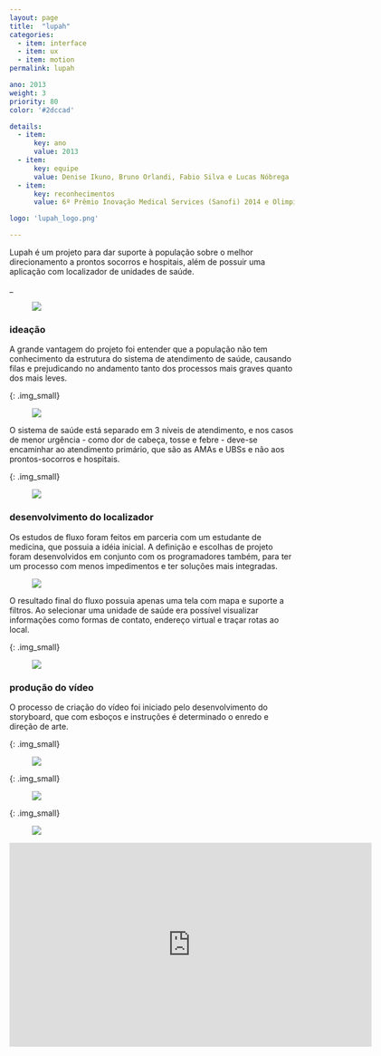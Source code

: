 ```yaml
---
layout: page
title:  "lupah"
categories:
  - item: interface
  - item: ux
  - item: motion
permalink: lupah

ano: 2013
weight: 3
priority: 80
color: '#2dccad'

details:
  - item:
      key: ano
      value: 2013
  - item:
      key: equipe
      value: Denise Ikuno, Bruno Orlandi, Fabio Silva e Lucas Nóbrega
  - item:
      key: reconhecimentos
      value: 6º Prêmio Inovação Medical Services (Sanofi) 2014 e Olimpíadas USP do Conhecimento 2013

logo: 'lupah_logo.png'

---
```


Lupah é um projeto para dar suporte à população sobre o melhor direcionamento a prontos socorros e hospitais, além de possuir uma aplicação com localizador de unidades de saúde.

_


<figure><img src="{{ site.baseurl }}/assets/lupah/lupah_mockup.jpg"/></figure>

### ideação

A grande vantagem do projeto foi entender que a população não tem conhecimento da estrutura do sistema de atendimento de saúde, causando filas e prejudicando no andamento tanto dos processos mais graves quanto dos mais leves.

{: .img_small}
<figure><img src="{{ site.baseurl }}/assets/lupah/lupah_febre.jpg"/></figure>

O sistema de saúde está separado em 3 níveis de atendimento, e  nos casos de menor urgência - como dor de cabeça, tosse e febre - deve-se encaminhar ao atendimento primário, que são as AMAs e UBSs e não aos prontos-socorros e hospitais.

{: .img_small}
<figure><img src="{{ site.baseurl }}/assets/lupah/desenho_primario.jpg"/></figure>

### desenvolvimento do localizador

Os estudos de fluxo foram feitos em parceria com um estudante de medicina, que possuia a idéia inicial. A definição e escolhas de projeto foram desenvolvidos em conjunto com os programadores também, para ter um processo com menos impedimentos e ter soluções mais integradas.

<figure><img src="{{ site.baseurl }}/assets/lupah/lupah_fluxo.png"/></figure>

O resultado final do fluxo possuia apenas uma tela com mapa e suporte a filtros. Ao selecionar uma unidade de saúde era possível visualizar  informações como formas de contato, endereço virtual e traçar rotas ao local.

{: .img_small}
<figure><img src="{{ site.baseurl }}/assets/lupah/telas.jpg"/></figure>

### produção do vídeo

O processo de criação do vídeo foi iniciado pelo desenvolvimento do storyboard, que com esboços e instruções é determinado o enredo e direção de arte.

{: .img_small}
<figure><img src="{{ site.baseurl }}/assets/lupah/animate1.jpg"/></figure>

{: .img_small}
<figure><img src="{{ site.baseurl }}/assets/lupah/animate2.jpg"/></figure>

{: .img_small}
<figure><img src="{{ site.baseurl }}/assets/lupah/text1.jpg"/></figure>

<iframe src="https://player.vimeo.com/video/237033300?color=2dccad&byline=0&portrait=0" width="640" height="360" frameborder="0" webkitallowfullscreen mozallowfullscreen allowfullscreen></iframe>
